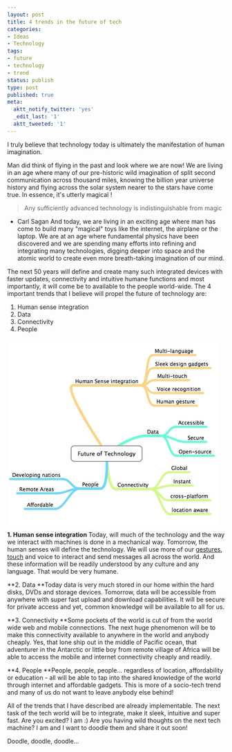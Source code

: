 ```yaml
---
layout: post
title: 4 trends in the future of tech
categories:
- Ideas
- Technology
tags:
- future
- technology
- trend
status: publish
type: post
published: true
meta:
  aktt_notify_twitter: 'yes'
  _edit_last: '1'
  aktt_tweeted: '1'
---
```

I truly believe that technology today is ultimately the manifestation of human imagination.
 
 Man did think of flying in the past and look where we are now! We are living in an age where many of our pre-historic wild imagination of split second communication across thousand miles, knowing the billion year universe history and flying across the solar system nearer to the stars have come true. In essence, it's utterly magical !

> Any sufficiently advanced technology is indistinguishable from magic
 - Carl Sagan
And today, we are living in an exciting age where man has come to build many "magical" toys like the internet, the airplane or the laptop. We are at an age where fundamental physics have been discovered and we are spending many efforts into refining and integrating many technologies, digging deeper into space and the atomic world to create even more breath-taking imagination of our mind.
 
 The next 50 years will define and create many such integrated devices with faster updates, connectivity and intuitive humane functions and most importantly, it will come be to available to the people world-wide. The 4 important trends that I believe will propel the future of technology are:
1. Human sense integration
2. Data
3. Connectivity
4. People

![](/img/future-tech.jpg) **1. Human sense integration** Today, will much of the technology and the way we interact with machines is done in a mechanical way. Tomorrow, the human senses will define the technology. We will use more of our [gestures](/sixth-sense-by-pranav-mistry/), [touch](/10gui/) and voice to interact and send messages all across the world. And these information will be readily understood by any culture and any language. That would be very humane.
 
 **2. Data **Today data is very much stored in our home within the hard disks, DVDs and storage devices. Tomorrow, data will be accessible from anywhere with super fast upload and download capabilities. It will be secure for private access and yet, common knowledge will be available to all for us.
 
 **3. Connectivity **Some pockets of the world is cut of from the world wide web and mobile connections. The next huge phenomenon will be to make this connectivity available to anywhere in the world and anybody cheaply. Yes, that lone ship out in the middle of Pacific ocean, that adventurer in the Antarctic or little boy from remote village of Africa will be able to access the mobile and internet connectivity cheaply and readily.
 
 **4. People **People, people, people... regardless of location, affordability or education - all will be able to tap into the shared knowledge of the world through internet and affordable gadgets. This is more of a socio-tech trend and many of us do not want to leave anybody else behind!
 
 All of the trends that I have described are already implementable. The next task of the tech world will be to integrate, make it sleek, intuitive and super fast. Are you excited? I am :) Are you having wild thoughts on the next tech machine? I am and I want to doodle them and share it out soon!
 
 Doodle, doodle, doodle...
